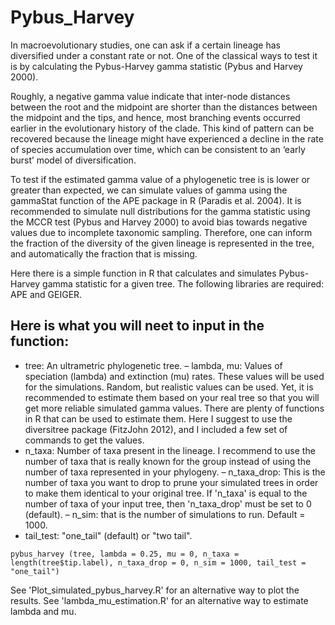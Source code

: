 # Pybus_Harvey

In macroevolutionary studies, one can ask if a certain lineage has diversified under a constant rate or not. One of the classical ways to test it is by calculating the Pybus-Harvey gamma statistic (Pybus and Harvey 2000).

Roughly, a negative gamma value indicate that inter-node distances between the root and the midpoint are shorter than the distances between the midpoint and the tips, and hence, most branching events occurred earlier in the evolutionary history of the clade. This kind of pattern can be recovered because the lineage might have experienced a decline in the rate of species accumulation over time, which can be consistent to an ‘early burst’ model of diversification. 

To test if the estimated gamma value of a phylogenetic tree is is lower or greater than expected, we can simulate values of gamma using the gammaStat function of the APE package in R (Paradis et al. 2004). It is recommended to simulate null distributions for the gamma statistic using the MCCR test (Pybus and Harvey 2000) to avoid bias towards negative values due to incomplete taxonomic sampling. Therefore, one can inform the fraction of the diversity of the given lineage is represented in the tree, and automatically the fraction that is missing.

Here there is a simple function in R that calculates and simulates Pybus-Harvey gamma statistic for a given tree.
The following libraries are required: APE and GEIGER. 

## Here is what you will neet to input in the function:

- tree: An ultrametric phylogenetic tree.
– lambda, mu: Values of speciation (lambda) and extinction (mu) rates. These values will be used for the simulations. Random, but realistic values can be used. Yet, it is recommended to estimate them based on your real tree so that you will get more reliable simulated gamma values. There are plenty of functions in R that can be used to estimate them. Here I suggest to use the diversitree package (FitzJohn 2012), and I included a few set of commands to get the values.
- n_taxa: Number of taxa present in the lineage. I recommend to use the number of taxa that is really known for the group instead of using the number of taxa represented in your phylogeny.
– n_taxa_drop: This is the number of taxa you want to drop to prune your simulated trees in order to make them identical to your original tree. If 'n_taxa' is equal to the number of taxa of your input tree, then 'n_taxa_drop' must be set to 0 (default).
– n_sim: that is the number of simulations to run. Default = 1000.
- tail_test: "one_tail" (default) or "two tail".

```
pybus_harvey (tree, lambda = 0.25, mu = 0, n_taxa = length(tree$tip.label), n_taxa_drop = 0, n_sim = 1000, tail_test = "one_tail")
```


See 'Plot_simulated_pybus_harvey.R' for an alternative way to plot the results.
See 'lambda_mu_estimation.R' for an alternative way to estimate lambda and mu.


